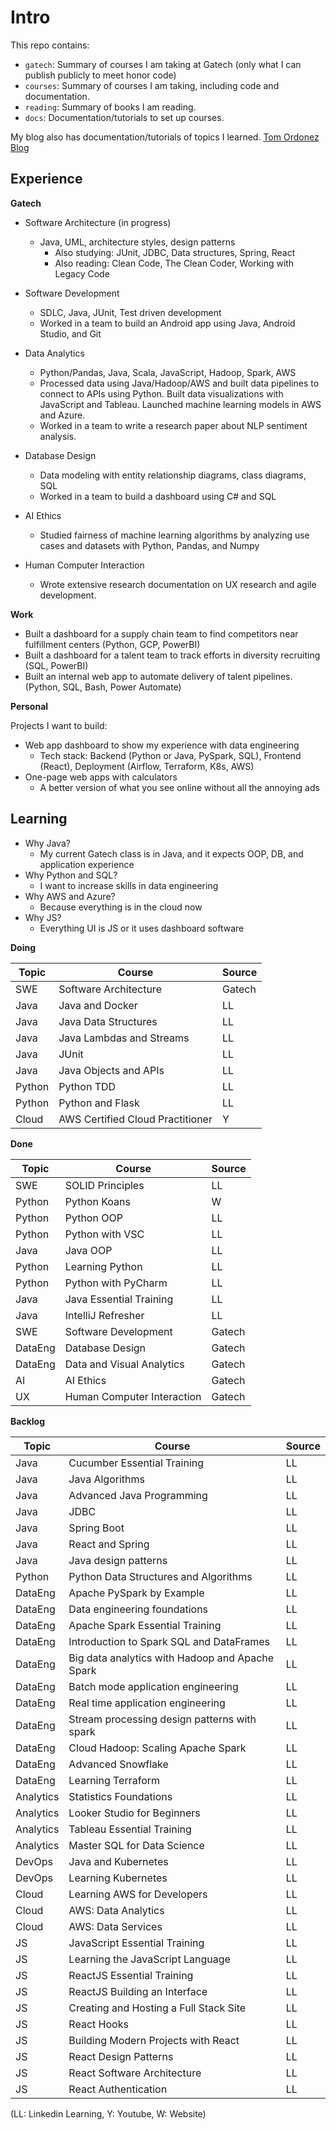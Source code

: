 # Intro

This repo contains:
* `gatech`: Summary of courses I am taking at Gatech (only what I can publish publicly to meet honor code)
* `courses`: Summary of courses I am taking, including code and documentation.
* `reading`: Summary of books I am reading.
* `docs`: Documentation/tutorials to set up courses.

My blog also has documentation/tutorials of topics I learned. [Tom Ordonez Blog](https://www.tomordonez.com/)

## Experience

**Gatech**

* Software Architecture (in progress)
  * Java, UML, architecture styles, design patterns
    * Also studying: JUnit, JDBC, Data structures, Spring, React
    * Also reading: Clean Code, The Clean Coder, Working with Legacy Code

* Software Development
  * SDLC, Java, JUnit, Test driven development
  * Worked in a team to build an Android app using Java, Android Studio, and Git

* Data Analytics
  * Python/Pandas, Java, Scala, JavaScript, Hadoop, Spark, AWS
  * Processed data using Java/Hadoop/AWS and built data pipelines to connect to APIs using Python. Built data visualizations with JavaScript and Tableau. Launched machine learning models in AWS and Azure.
  * Worked in a team to write a research paper about NLP sentiment analysis.

* Database Design
  * Data modeling with entity relationship diagrams, class diagrams, SQL
  * Worked in a team to build a dashboard using C# and SQL

* AI Ethics
  * Studied fairness of machine learning algorithms by analyzing use cases and datasets with Python, Pandas, and Numpy

* Human Computer Interaction
  * Wrote extensive research documentation on UX research and agile development.

**Work**

* Built a dashboard for a supply chain team to find competitors near fulfillment centers (Python, GCP, PowerBI)
* Built a dashboard for a talent team to track efforts in diversity recruiting (SQL, PowerBI)
* Built an internal web app to automate delivery of talent pipelines. (Python, SQL, Bash, Power Automate)

**Personal**

Projects I want to build:

* Web app dashboard to show my experience with data engineering
  * Tech stack: Backend (Python or Java, PySpark, SQL), Frontend (React), Deployment (Airflow, Terraform, K8s, AWS)
* One-page web apps with calculators
  * A better version of what you see online without all the annoying ads

## Learning

* Why Java?
  * My current Gatech class is in Java, and it expects OOP, DB, and application experience
* Why Python and SQL?
  * I want to increase skills in data engineering
* Why AWS and Azure?
  * Because everything is in the cloud now
* Why JS?
  * Everything UI is JS or it uses dashboard software

**Doing**

| Topic  | Course                           | Source |
|--------|----------------------------------|--------|
| SWE    | Software Architecture            | Gatech |
| Java   | Java and Docker                  | LL     |
| Java   | Java Data Structures             | LL     |
| Java   | Java Lambdas and Streams         | LL     |
| Java   | JUnit                            | LL     |
| Java   | Java Objects and APIs            | LL     |
| Python | Python TDD                       | LL     |
| Python | Python and Flask                 | LL     |
| Cloud  | AWS Certified Cloud Practitioner | Y      |

**Done**

| Topic   | Course                     | Source |
|---------|----------------------------|--------|
| SWE     | SOLID Principles           | LL     |
| Python  | Python Koans               | W      |
| Python  | Python OOP                 | LL     |
| Python  | Python with VSC            | LL     |
| Java    | Java OOP                   | LL     |
| Python  | Learning Python            | LL     |
| Python  | Python with PyCharm        | LL     |
| Java    | Java Essential Training    | LL     |
| Java    | IntelliJ Refresher         | LL     |
| SWE     | Software Development       | Gatech |
| DataEng | Database Design            | Gatech |
| DataEng | Data and Visual Analytics  | Gatech |
| AI      | AI Ethics                  | Gatech |
| UX      | Human Computer Interaction | Gatech |

**Backlog**

| Topic     | Course                                          | Source |
|-----------|-------------------------------------------------|--------|
| Java      | Cucumber Essential Training                     | LL     |
| Java      | Java Algorithms                                 | LL     |
| Java      | Advanced Java Programming                       | LL     |
| Java      | JDBC                                            | LL     |
| Java      | Spring Boot                                     | LL     |
| Java      | React and Spring                                | LL     |
| Java      | Java design patterns                            | LL     |
| Python    | Python Data Structures and Algorithms           | LL     |
| DataEng   | Apache PySpark by Example                       | LL     |
| DataEng   | Data engineering foundations                    | LL     |
| DataEng   | Apache Spark Essential Training                 | LL     |
| DataEng   | Introduction to Spark SQL and DataFrames        | LL     |
| DataEng   | Big data analytics with Hadoop and Apache Spark | LL     |
| DataEng   | Batch mode application engineering              | LL     |
| DataEng   | Real time application engineering               | LL     |
| DataEng   | Stream processing design patterns with spark    | LL     |
| DataEng   | Cloud Hadoop: Scaling Apache Spark              | LL     |
| DataEng   | Advanced Snowflake                              | LL     |
| DataEng   | Learning Terraform                              | LL     |
| Analytics | Statistics Foundations                          | LL     |
| Analytics | Looker Studio for Beginners                     | LL     |
| Analytics | Tableau Essential Training                      | LL     |
| Analytics | Master SQL for Data Science                     | LL     |
| DevOps    | Java and Kubernetes                             | LL     |
| DevOps    | Learning Kubernetes                             | LL     |
| Cloud     | Learning AWS for Developers                     | LL     |
| Cloud     | AWS: Data Analytics                             | LL     |
| Cloud     | AWS: Data Services                              | LL     |
| JS        | JavaScript Essential Training                   | LL     |
| JS        | Learning the JavaScript Language                | LL     |
| JS        | ReactJS Essential Training                      | LL     |
| JS        | ReactJS Building an Interface                   | LL     |
| JS        | Creating and Hosting a Full Stack Site          | LL     |
| JS        | React Hooks                                     | LL     |
| JS        | Building Modern Projects with React             | LL     |
| JS        | React Design Patterns                           | LL     |
| JS        | React Software Architecture                     | LL     |
| JS        | React Authentication                            | LL     |

(LL: Linkedin Learning, Y: Youtube, W: Website)